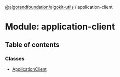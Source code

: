 [@algorandfoundation/algokit-utils](../README.md) / application-client

# Module: application-client

## Table of contents

### Classes

- [ApplicationClient](../classes/application_client.ApplicationClient.md)
